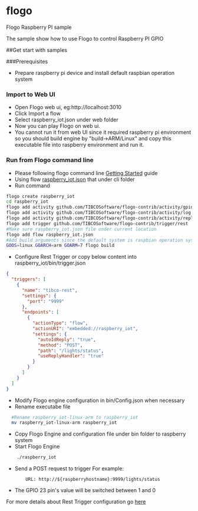 # flogo
Flogo Raspberry PI sample

The sample show how to use Flogo to control Raspberry PI GPIO

##Get start with samples

###Prerequisites

* Prepare raspberry pi device and install default raspbian operation system

### Import to Web UI
	
* Open Flogo web ui, eg:http://localhost:3010
* Click Import a flow
* Select raspberry_iot.json under web folder
* Now you can play Flogo on web ui.
* You cannot run it from web UI since it required raspberry pi environment so you should build engine by "build->ARM/Linux" and copy this executable file into raspberry environment and run it.

### Run from Flogo command line

* Please following flogo command line [Getting Started](https://github.com/TIBCOSoftware/flogo-cli#getting-started) guide
* Using flow [raspberry_iot.json](https://github.com/TIBCOSoftware/flogo/blob/master/samples/raspberry_iot/cli/raspberry_iot.json) that under cli folder
* Run command

```bash
flogo create raspberry_iot
cd raspberry_iot
flogo add activity github.com/TIBCOSoftware/flogo-contrib/activity/gpio
flogo add activity github.com/TIBCOSoftware/flogo-contrib/activity/log
flogo add activity github.com/TIBCOSoftware/flogo-contrib/activity/reply
flogo add trigger github.com/TIBCOSoftware/flogo-contrib/trigger/rest
#Make sure raspberry_iot.json file under current location
flogo add flow raspberry_iot.json
#Add build arguments since the default system is raspbian operation system
GOOS=linux GOARCH=arm GOARM=7 flogo build

```
	
* Configure Rest Trigger or copy below content into raspberry_iot/bin/trigger.json

```json
{
  "triggers": [
    {
      "name": "tibco-rest",
      "settings": {
        "port": "9999"
      },
      "endpoints": [
        {
          "actionType": "flow",
          "actionURI": "embedded://raspberry_iot",
          "settings": {
            "autoIdReply": "true",
            "method": "POST",
            "path": "/lights/status",
            "useReplyHandler": "true"
          }
        }
      ]
    }
  ]
}
```

* Modify Flogo engine configuration in bin/Config.json when necessary
* Rename executabe file
```bash
  #Rename raspberry_iot-linux-arm to raspberry_iot
  mv raspberry_iot-linux-arm raspberry_iot
```
* Copy Flogo Engine and configuration file under bin folder to raspberry system
* Start Flogo Engine 
```bash
	./raspberry_iot
```
* Send a POST request to trigger
    For example:
    ```
        URL: http://${raspberryhostname}:9999/lights/status
    ```
* The GPIO 23 pin's value will be switched between 1 and 0


For more details about Rest Trigger configuration go [here](https://github.com/TIBCOSoftware/flogo-contrib/tree/master/trigger/rest#example-configurations)